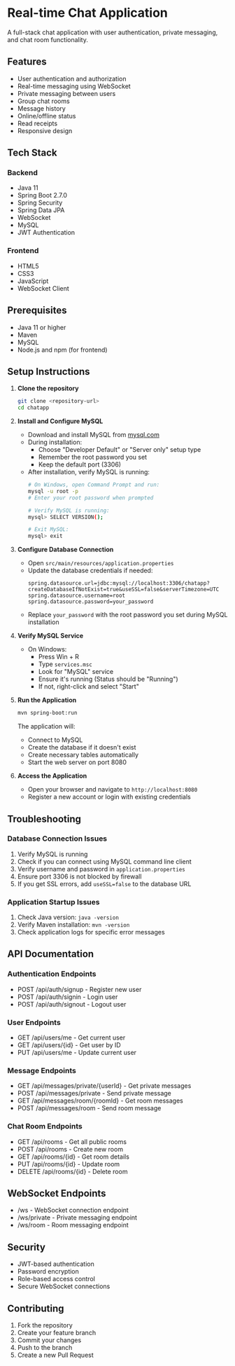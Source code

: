 # Real-time Chat Application

A full-stack chat application with user authentication, private messaging, and chat room functionality.

## Features

- User authentication and authorization
- Real-time messaging using WebSocket
- Private messaging between users
- Group chat rooms
- Message history
- Online/offline status
- Read receipts
- Responsive design

## Tech Stack

### Backend
- Java 11
- Spring Boot 2.7.0
- Spring Security
- Spring Data JPA
- WebSocket
- MySQL
- JWT Authentication

### Frontend
- HTML5
- CSS3
- JavaScript
- WebSocket Client

## Prerequisites

- Java 11 or higher
- Maven
- MySQL
- Node.js and npm (for frontend)

## Setup Instructions

1. **Clone the repository**
   ```bash
   git clone <repository-url>
   cd chatapp
   ```

2. **Install and Configure MySQL**
   - Download and install MySQL from [mysql.com](https://dev.mysql.com/downloads/installer/)
   - During installation:
     - Choose "Developer Default" or "Server only" setup type
     - Remember the root password you set
     - Keep the default port (3306)
   - After installation, verify MySQL is running:
     ```bash
     # On Windows, open Command Prompt and run:
     mysql -u root -p
     # Enter your root password when prompted
     
     # Verify MySQL is running:
     mysql> SELECT VERSION();
     
     # Exit MySQL:
     mysql> exit
     ```

3. **Configure Database Connection**
   - Open `src/main/resources/application.properties`
   - Update the database credentials if needed:
     ```properties
     spring.datasource.url=jdbc:mysql://localhost:3306/chatapp?createDatabaseIfNotExist=true&useSSL=false&serverTimezone=UTC
     spring.datasource.username=root
     spring.datasource.password=your_password
     ```
   - Replace `your_password` with the root password you set during MySQL installation

4. **Verify MySQL Service**
   - On Windows:
     - Press Win + R
     - Type `services.msc`
     - Look for "MySQL" service
     - Ensure it's running (Status should be "Running")
     - If not, right-click and select "Start"

5. **Run the Application**
   ```bash
   mvn spring-boot:run
   ```
   The application will:
   - Connect to MySQL
   - Create the database if it doesn't exist
   - Create necessary tables automatically
   - Start the web server on port 8080

6. **Access the Application**
   - Open your browser and navigate to `http://localhost:8080`
   - Register a new account or login with existing credentials

## Troubleshooting

### Database Connection Issues
1. Verify MySQL is running
2. Check if you can connect using MySQL command line client
3. Verify username and password in `application.properties`
4. Ensure port 3306 is not blocked by firewall
5. If you get SSL errors, add `useSSL=false` to the database URL

### Application Startup Issues
1. Check Java version: `java -version`
2. Verify Maven installation: `mvn -version`
3. Check application logs for specific error messages

## API Documentation

### Authentication Endpoints
- POST /api/auth/signup - Register new user
- POST /api/auth/signin - Login user
- POST /api/auth/signout - Logout user

### User Endpoints
- GET /api/users/me - Get current user
- GET /api/users/{id} - Get user by ID
- PUT /api/users/me - Update current user

### Message Endpoints
- GET /api/messages/private/{userId} - Get private messages
- POST /api/messages/private - Send private message
- GET /api/messages/room/{roomId} - Get room messages
- POST /api/messages/room - Send room message

### Chat Room Endpoints
- GET /api/rooms - Get all public rooms
- POST /api/rooms - Create new room
- GET /api/rooms/{id} - Get room details
- PUT /api/rooms/{id} - Update room
- DELETE /api/rooms/{id} - Delete room

## WebSocket Endpoints
- /ws - WebSocket connection endpoint
- /ws/private - Private messaging endpoint
- /ws/room - Room messaging endpoint

## Security
- JWT-based authentication
- Password encryption
- Role-based access control
- Secure WebSocket connections

## Contributing
1. Fork the repository
2. Create your feature branch
3. Commit your changes
4. Push to the branch
5. Create a new Pull Request 